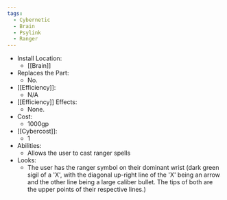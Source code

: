 ```yaml
---
tags:
  - Cybernetic
  - Brain
  - Psylink
  - Ranger
---
```

* Install Location:
	* [[Brain]]
* Replaces the Part:
	* No.
* [[Efficiency]]:
	* N/A
* [[Efficiency]] Effects:
	- None.
* Cost:
	* 1000gp
* [[Cybercost]]:
	* 1
* Abilities:
	* Allows the user to cast ranger spells
* Looks:
	* The user has the ranger symbol on their dominant wrist (dark green sigil of a 'X', with the diagonal up-right line of the 'X' being an arrow and the other line being a large caliber bullet. The tips of both are the upper points of their respective lines.)
